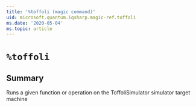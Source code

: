 ```yaml
---
title: '%toffoli (magic command)'
uid: microsoft.quantum.iqsharp.magic-ref.toffoli
ms.date: '2020-05-04'
ms.topic: article
---
```


<!--
    NB: This file has been automatically generated from Microsoft.Quantum.IQSharp.Jupyter.dll,
        please do not manually edit it.

    [DEBUG] JSON source:
        {"Name": "%toffoli", "Documentation": {"Summary": "Runs a given function or operation on the ToffoliSimulator simulator target machine", "Full": null, "Description": null, "Remarks": null, "Examples": null, "SeeAlso": null}, "AssemblyName": "Microsoft.Quantum.IQSharp.Jupyter"}
-->

# `%toffoli`

## Summary

Runs a given function or operation on the ToffoliSimulator simulator target machine
